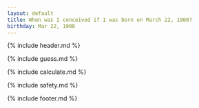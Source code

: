 ```yaml
---
layout: default
title: When was I conceived if I was born on March 22, 1900?
birthday: Mar 22, 1900
---
```


{% include header.md %}

{% include guess.md %}

{% include calculate.md %}

{% include safety.md %}

{% include footer.md %}



